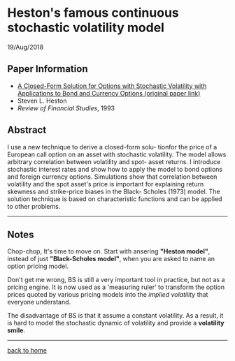 # Heston's famous continuous stochastic volatility model 
19/Aug/2018

## Paper Information
- [A Closed-Form Solution for Options with Stochastic Volatility with Applications to Bond and Currency Options (original paper link)](http://citeseerx.ist.psu.edu/viewdoc/download?doi=10.1.1.139.3204&rep=rep1&type=pdf)
- Steven L. Heston
- _Review of Financial Studies_, 1993

## Abstract
I use a new technique to derive a closed-form solu- tionfor the price of a European call option on an asset with stochastic volatility. The model allows arbitrary correlation between volatility and spot- asset returns. I introduce stochastic interest rates and show how to apply the model to bond options and foreign currency options. Simulations show that correlation between volatility and the spot asset's price is important for explaining return skewness and strike-price biases in the Black- Scholes (1973) model. The solution technique is based on characteristic functions and can be applied to other problems.

---

## Notes
Chop-chop, It's time to move on. Start with ansering **"Heston model"**, instead of just **"Black-Scholes model"**, when you are asked to name an option pricing model.

Don't get me wrong, BS is still a very important tool in practice, but not as a pricing engine. It is now used as a 'measuring ruler' to transform the option prices quoted by various pricing models into the _implied volatility_ that everyone understand. 

The disadvantage of BS is that it assume a constant volatility. As a result, it is hard to model the stochastic dynamic of volatility and provide a **volatility smile**.  

---
[back to home](../README.md)
